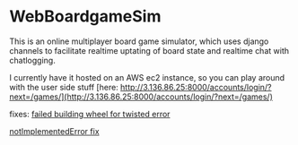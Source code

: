 # WebBoardgameSim

This is an online multiplayer board game simulator, which uses django channels to facilitate realtime uptating of board state and realtime chat with chatlogging.

I currently have it hosted on an AWS ec2 instance, so you can play around with the user side stuff [here: http://3.136.86.25:8000/accounts/login/?next=/games/](http://3.136.86.25:8000/accounts/login/?next=/games/)

fixes:
[failed building wheel for twisted error](https://stackoverflow.com/questions/51483792/failed-building-wheel-for-twisted-in-windows-10-python-3)

[notImplementedError fix](https://stackoverflow.com/questions/58908293/i-keep-getting-notimplementederror-error-when-starting-django-server)
